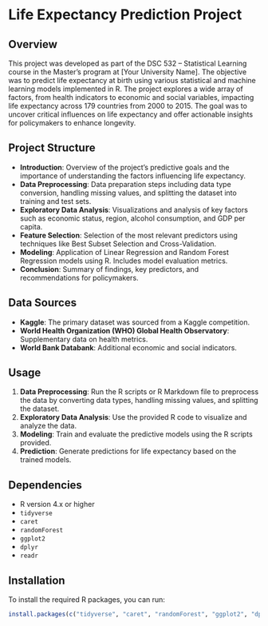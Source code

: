 # Life Expectancy Prediction Project

## Overview

This project was developed as part of the DSC 532 – Statistical Learning course in the Master’s program at [Your University Name]. The objective was to predict life expectancy at birth using various statistical and machine learning models implemented in R. The project explores a wide array of factors, from health indicators to economic and social variables, impacting life expectancy across 179 countries from 2000 to 2015. The goal was to uncover critical influences on life expectancy and offer actionable insights for policymakers to enhance longevity.

## Project Structure

- **Introduction**: Overview of the project’s predictive goals and the importance of understanding the factors influencing life expectancy.
- **Data Preprocessing**: Data preparation steps including data type conversion, handling missing values, and splitting the dataset into training and test sets.
- **Exploratory Data Analysis**: Visualizations and analysis of key factors such as economic status, region, alcohol consumption, and GDP per capita.
- **Feature Selection**: Selection of the most relevant predictors using techniques like Best Subset Selection and Cross-Validation.
- **Modeling**: Application of Linear Regression and Random Forest Regression models using R. Includes model evaluation metrics.
- **Conclusion**: Summary of findings, key predictors, and recommendations for policymakers.

## Data Sources

- **Kaggle**: The primary dataset was sourced from a Kaggle competition.
- **World Health Organization (WHO) Global Health Observatory**: Supplementary data on health metrics.
- **World Bank Databank**: Additional economic and social indicators.

## Usage

1. **Data Preprocessing**: Run the R scripts or R Markdown file to preprocess the data by converting data types, handling missing values, and splitting the dataset.
2. **Exploratory Data Analysis**: Use the provided R code to visualize and analyze the data.
3. **Modeling**: Train and evaluate the predictive models using the R scripts provided.
4. **Prediction**: Generate predictions for life expectancy based on the trained models.

## Dependencies

- R version 4.x or higher
- `tidyverse`
- `caret`
- `randomForest`
- `ggplot2`
- `dplyr`
- `readr`

## Installation

To install the required R packages, you can run:

```r
install.packages(c("tidyverse", "caret", "randomForest", "ggplot2", "dplyr", "readr"))

